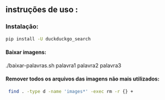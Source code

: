 ## instruções de uso : 

### Instalação: 
```bash
pip install -U duckduckgo_search
```


#### Baixar imagens: 
./baixar-palavras.sh palavra1 palavra2 palavra3

#### Remover todos os arquivos das imagens não mais utilizados: 


```bash
 find . -type d -name 'images*' -exec rm -r {} +
```

